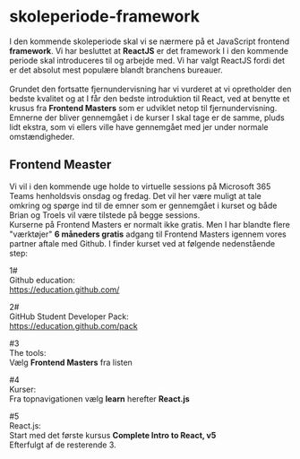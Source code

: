 # skoleperiode-framework

I den kommende skoleperiode skal vi se nærmere på et JavaScript frontend **framework**. Vi har besluttet at **ReactJS** er det framework I i den kommende periode skal introduceres til og arbejde med. Vi har valgt ReactJS fordi det er det absolut mest populære blandt branchens bureauer. 
<br><br>
Grundet den fortsatte fjernundervisning har vi vurderet at vi opretholder den bedste kvalitet og at I får den bedste introduktion til React, ved at benytte et krusus fra **Frontend Masters** som er udviklet netop til fjernundervisning. Emnerne der bliver gennemgået i de kurser I skal tage er de samme, pluds lidt ekstra, som vi ellers ville have gennemgået med jer under normale omstændigheder. 

## Frontend Measter

Vi vil i den kommende uge holde to virtuelle sessions på Microsoft 365 Teams henholdsvis onsdag og fredag. Det vil her være muligt at tale omkring og spørge ind til de emner som er gennemgået i kurset og både Brian og Troels vil være tilstede på begge sessions.
<br>
Kurserne på Frontend Masters er normalt ikke gratis. Men I har blandte flere "værktøjer" **6 måneders gratis** adgang til Frontend Masters igennem vores partner aftale med Github. I finder kurset ved at følgende nedenstående step:<br>

1#<br>
Github education:<br>
https://education.github.com/<br>

2#<br>
GitHub Student Developer Pack:<br>
https://education.github.com/pack<br>

#3<br>
The tools:<br>
Vælg **Frontend Masters** fra listen<br>

#4<br>
Kurser:<br>
Fra topnavigationen vælg **learn** herefter **React.js**<br>

#5<br>
React.js:<br>
Start med det første kursus **Complete Intro to React, v5**<br>
Efterfulgt af de resterende 3.


